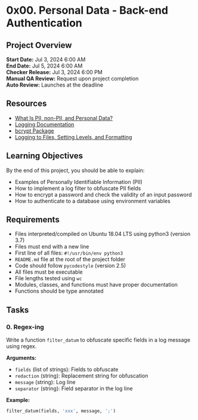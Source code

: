 # 0x00. Personal Data - Back-end Authentication

## Project Overview
**Start Date:** Jul 3, 2024 6:00 AM  
**End Date:** Jul 5, 2024 6:00 AM  
**Checker Release:** Jul 3, 2024 6:00 PM  
**Manual QA Review:** Request upon project completion  
**Auto Review:** Launches at the deadline  

## Resources
- [What Is PII, non-PII, and Personal Data?](#)
- [Logging Documentation](#)
- [bcrypt Package](#)
- [Logging to Files, Setting Levels, and Formatting](#)

## Learning Objectives
By the end of this project, you should be able to explain:
- Examples of Personally Identifiable Information (PII)
- How to implement a log filter to obfuscate PII fields
- How to encrypt a password and check the validity of an input password
- How to authenticate to a database using environment variables

## Requirements
- Files interpreted/compiled on Ubuntu 18.04 LTS using python3 (version 3.7)
- Files must end with a new line
- First line of all files: `#!/usr/bin/env python3`
- `README.md` file at the root of the project folder
- Code should follow `pycodestyle` (version 2.5)
- All files must be executable
- File lengths tested using `wc`
- Modules, classes, and functions must have proper documentation
- Functions should be type annotated

## Tasks

### 0. Regex-ing
Write a function `filter_datum` to obfuscate specific fields in a log message using regex.

**Arguments:**
- `fields` (list of strings): Fields to obfuscate
- `redaction` (string): Replacement string for obfuscation
- `message` (string): Log line
- `separator` (string): Field separator in the log line

**Example:**
```python
filter_datum(fields, 'xxx', message, ';')

